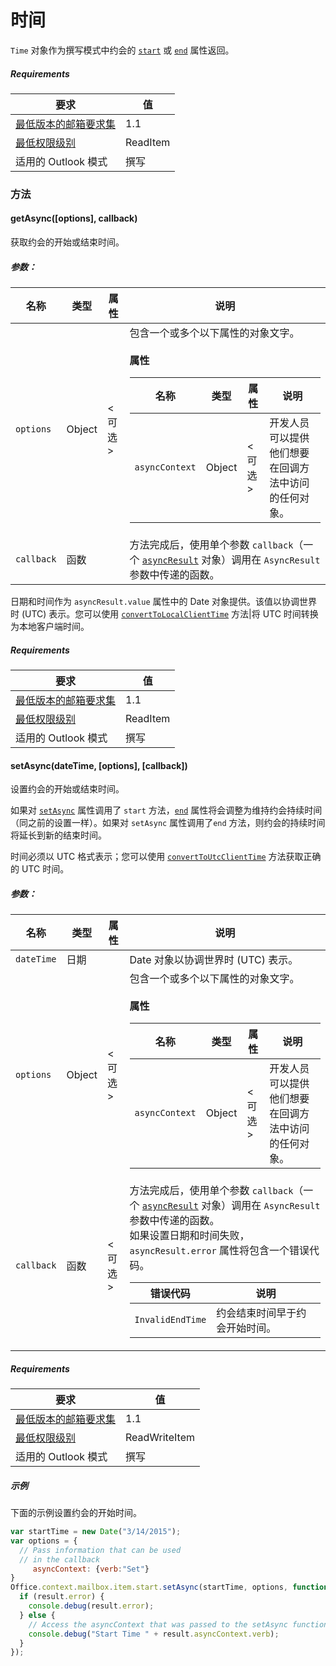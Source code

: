 

# <a name="time"></a>时间

`Time` 对象作为撰写模式中约会的 [`start`](Office.context.mailbox.item.md#start-datetime) 或 [`end`](Office.context.mailbox.item.md#end-datetime) 属性返回。

##### <a name="requirements"></a>Requirements

|要求| 值|
|---|---|
|[最低版本的邮箱要求集](../tutorial-api-requirement-sets.md)| 1.1|
|[最低权限级别](../../../docs/outlook/understanding-outlook-add-in-permissions.md)| ReadItem|
|适用的 Outlook 模式| 撰写|

### <a name="methods"></a>方法

####  <a name="getasync([options],-callback)"></a>getAsync([options], callback)

获取约会的开始或结束时间。

##### <a name="parameters:"></a>参数：

|名称| 类型| 属性| 说明|
|---|---|---|---|
|`options`| Object| &lt;可选&gt;|包含一个或多个以下属性的对象文字。<br/><br/>**属性**<br/><table class="nested-table"><thead><tr><th>名称</th><th>类型</th><th>属性</th><th>说明</th></tr></thead><tbody><tr><td><code>asyncContext</code></td><td>Object</td><td>&lt;可选&gt;</td><td>开发人员可以提供他们想要在回调方法中访问的任何对象。</td></tr></tbody></table>|
|`callback`| 函数||方法完成后，使用单个参数 `callback`（一个 [`asyncResult`](simple-types.md#asyncresult) 对象）调用在 `AsyncResult` 参数中传递的函数。

日期和时间作为 `asyncResult.value` 属性中的 Date 对象提供。该值以协调世界时 (UTC) 表示。您可以使用 [`convertToLocalClientTime`](Office.context.mailbox.md#converttolocalclienttimetimevalue--localclienttime) 方法|将 UTC 时间转换为本地客户端时间。

##### <a name="requirements"></a>Requirements

|要求| 值|
|---|---|
|[最低版本的邮箱要求集](../tutorial-api-requirement-sets.md)| 1.1|
|[最低权限级别](../../../docs/outlook/understanding-outlook-add-in-permissions.md)| ReadItem|
|适用的 Outlook 模式| 撰写|
####  <a name="setasync(datetime,-[options],-[callback])"></a>setAsync(dateTime, [options], [callback])

设置约会的开始或结束时间。

如果对 [`setAsync`](Office.context.mailbox.item.md#start-datetime) 属性调用了 `start` 方法，[`end`](Office.context.mailbox.item.md#end-datetime) 属性将会调整为维持约会持续时间（同之前的设置一样）。如果对 `setAsync` 属性调用了`end` 方法，则约会的持续时间将延长到新的结束时间。

时间必须以 UTC 格式表示；您可以使用 [`convertToUtcClientTime`](Office.context.mailbox.md#converttoutcclienttimeinput--date) 方法获取正确的 UTC 时间。

##### <a name="parameters:"></a>参数：

|名称| 类型| 属性| 说明|
|---|---|---|---|
|`dateTime`| 日期||Date 对象以协调世界时 (UTC) 表示。|
|`options`| Object| &lt;可选&gt;|包含一个或多个以下属性的对象文字。<br/><br/>**属性**<br/><table class="nested-table"><thead><tr><th>名称</th><th>类型</th><th>属性</th><th>说明</th></tr></thead><tbody><tr><td><code>asyncContext</code></td><td>Object</td><td>&lt;可选&gt;</td><td>开发人员可以提供他们想要在回调方法中访问的任何对象。</td></tr></tbody></table>|
|`callback`| 函数| &lt;可选&gt;|方法完成后，使用单个参数 `callback`（一个 [`asyncResult`](simple-types.md#asyncresult) 对象）调用在 `AsyncResult` 参数中传递的函数。 <br/>如果设置日期和时间失败，`asyncResult.error` 属性将包含一个错误代码。<br/><table class="nested-table"><thead><tr><th>错误代码</th><th>说明</th></tr></thead><tbody><tr><td><code>InvalidEndTime</code></td><td>约会结束时间早于约会开始时间。</td></tr></tbody></table>|

##### <a name="requirements"></a>Requirements

|要求| 值|
|---|---|
|[最低版本的邮箱要求集](../tutorial-api-requirement-sets.md)| 1.1|
|[最低权限级别](../../../docs/outlook/understanding-outlook-add-in-permissions.md)| ReadWriteItem|
|适用的 Outlook 模式| 撰写|

##### <a name="example"></a>示例

下面的示例设置约会的开始时间。

```js
var startTime = new Date("3/14/2015");
var options = {
  // Pass information that can be used
  // in the callback
     asyncContext: {verb:"Set"}
}
Office.context.mailbox.item.start.setAsync(startTime, options, function(result) {
  if (result.error) {
    console.debug(result.error);
  } else {
    // Access the asyncContext that was passed to the setAsync function
    console.debug("Start Time " + result.asyncContext.verb);
  }
});
```
